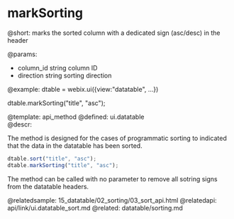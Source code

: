 markSorting
=============


@short: marks the sorted column with a dedicated sign (asc/desc) in the header

@params:

- column_id		string		column ID
- direction		string		sorting direction
	


@example:
dtable = webix.ui({view:"datatable", ...})
 
dtable.markSorting("title", "asc");


@template:	api_method
@defined:	ui.datatable	
@descr:

The method is designed for the cases of programmatic sorting to indicated that the data in the datatable has been sorted.

~~~js
dtable.sort("title", "asc");
dtable.markSorting("title", "asc");
~~~

The method can be called with no parameter to remove all sotring signs from the datatable headers. 


@relatedsample:
	15_datatable/02_sorting/03_sort_api.html
@relatedapi:
	api/link/ui.datatable_sort.md
@related:
	datatable/sorting.md